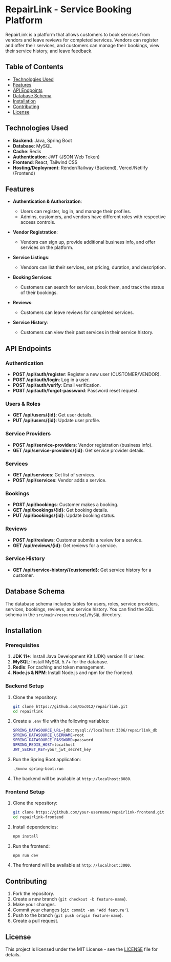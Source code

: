 # RepairLink - Service Booking Platform
RepairLink is a platform that allows customers to book services from vendors and leave reviews for completed services. Vendors can register and offer their services, and customers can manage their bookings, view their service history, and leave feedback.

## Table of Contents
- [Technologies Used](#technologies-used)
- [Features](#features)
- [API Endpoints](#api-endpoints)
- [Database Schema](#database-schema)
- [Installation](#installation)
- [Contributing](#contributing)
- [License](#license)

## Technologies Used
- **Backend**: Java, Spring Boot
- **Database**: MySQL
- **Cache**: Redis
- **Authentication**: JWT (JSON Web Token)
- **Frontend**: React, Tailwind CSS
- **Hosting/Deployment**: Render/Railway (Backend), Vercel/Netlify (Frontend)

## Features
- **Authentication & Authorization**:  
  - Users can register, log in, and manage their profiles.
  - Admins, customers, and vendors have different roles with respective access controls.
  
- **Vendor Registration**:  
  - Vendors can sign up, provide additional business info, and offer services on the platform.

- **Service Listings**:  
  - Vendors can list their services, set pricing, duration, and description.

- **Booking Services**:  
  - Customers can search for services, book them, and track the status of their bookings.

- **Reviews**:  
  - Customers can leave reviews for completed services.

- **Service History**:  
  - Customers can view their past services in their service history.

## API Endpoints
### Authentication
- **POST /api/auth/register**: Register a new user (CUSTOMER/VENDOR).
- **POST /api/auth/login**: Log in a user.
- **POST /api/auth/verify**: Email verification.
- **POST /api/auth/forgot-password**: Password reset request.
  
### Users & Roles
- **GET /api/users/{id}**: Get user details.
- **PUT /api/users/{id}**: Update user profile.
  
### Service Providers
- **POST /api/service-providers**: Vendor registration (business info).
- **GET /api/service-providers/{id}**: Get service provider details.

### Services
- **GET /api/services**: Get list of services.
- **POST /api/services**: Vendor adds a service.
  
### Bookings
- **POST /api/bookings**: Customer makes a booking.
- **GET /api/bookings/{id}**: Get booking details.
- **PUT /api/bookings/{id}**: Update booking status.

### Reviews
- **POST /api/reviews**: Customer submits a review for a service.
- **GET /api/reviews/{id}**: Get reviews for a service.

### Service History
- **GET /api/service-history/{customerId}**: Get service history for a customer.

## Database Schema
The database schema includes tables for users, roles, service providers, services, bookings, reviews, and service history. You can find the SQL schema in the `src/main/resources/sql/MySQL` directory.

## Installation
### Prerequisites
1. **JDK 11+**: Install Java Development Kit (JDK) version 11 or later.
2. **MySQL**: Install MySQL 5.7+ for the database.
3. **Redis**: For caching and token management.
4. **Node.js & NPM**: Install Node.js and npm for the frontend.
  
### Backend Setup
1. Clone the repository:
   ```bash
   git clone https://github.com/Doc012/repairlink.git
   cd repairlink
   ```

2. Create a `.env` file with the following variables:
   ```bash
   SPRING_DATASOURCE_URL=jdbc:mysql://localhost:3306/repairlink_db
   SPRING_DATASOURCE_USERNAME=root
   SPRING_DATASOURCE_PASSWORD=password
   SPRING_REDIS_HOST=localhost
   JWT_SECRET_KEY=your_jwt_secret_key
   ```

3. Run the Spring Boot application:
   ```bash
   ./mvnw spring-boot:run
   ```

4. The backend will be available at `http://localhost:8080`.

### Frontend Setup
1. Clone the repository:
   ```bash
   git clone https://github.com/your-username/repairlink-frontend.git
   cd repairlink-frontend
   ```

2. Install dependencies:
   ```bash
   npm install
   ```

3. Run the frontend:
   ```bash
   npm run dev
   ```

4. The frontend will be available at `http://localhost:3000`.

## Contributing
1. Fork the repository.
2. Create a new branch (`git checkout -b feature-name`).
3. Make your changes.
4. Commit your changes (`git commit -am 'Add feature'`).
5. Push to the branch (`git push origin feature-name`).
6. Create a pull request.

## License
This project is licensed under the MIT License - see the [LICENSE](LICENSE) file for details.

